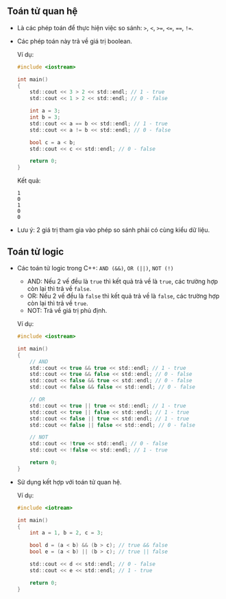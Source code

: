 ##  Toán tử quan hệ
- Là các phép toán để thực hiện việc so sánh: `>`, `<`, `>=`, `<=`, `==`, `!=`.
- Các phép toán này trả về giá trị boolean.

    Ví dụ:
    ```c
    #include <iostream>

    int main()
    {
        std::cout << 3 > 2 << std::endl; // 1 - true
        std::cout << 1 > 2 << std::endl; // 0 - false

        int a = 3;
        int b = 3;
        std::cout << a == b << std::endl; // 1 - true
        std::cout << a != b << std::endl; // 0 - false

        bool c = a < b;
        std::cout << c << std::endl; // 0 - false

        return 0;
    }
    ```
    Kết quả:
    ```
    1
    0
    1
    0
    0
    ```
- Lưu ý: 2 giá trị tham gia vào phép so sánh phải có cùng kiểu dữ liệu.

##  Toán tử logic
-  Các toán tử logic trong C++: `AND (&&)`, `OR (||)`, `NOT (!)`
    - AND: Nếu 2 vế đều là `true` thì kết quả trả về là `true`, các trường hợp còn lại thì trả về `false`.
    - OR: Nếu 2 vế đều là `false` thì kết quả trả về là `false`, các trường hợp còn lại thì trả về `true`.
    - NOT: Trả về giá trị phủ định.

    Ví dụ:
    ```c
    #include <iostream>

    int main()
    {
        // AND
        std::cout << true && true << std::endl; // 1 - true
        std::cout << true && false << std::endl; // 0 - false
        std::cout << false && true << std::endl; // 0 - false
        std::cout << false && false << std::endl; // 0 - false

        // OR
        std::cout << true || true << std::endl; // 1 - true
        std::cout << true || false << std::endl; // 1 - true
        std::cout << false || true << std::endl; // 1 - true
        std::cout << false || false << std::endl; // 0 - false

        // NOT
        std::cout << !true << std::endl; // 0 - false
        std::cout << !false << std::endl; // 1 - true

        return 0;
    }
    ```
- Sử dụng kết hợp với toán tử quan hệ.

    Ví dụ:
    ```c
    #include <iotream>

    int main()
    {
        int a = 1, b = 2, c = 3;

        bool d = (a < b) && (b > c); // true && false
        bool e = (a < b) || (b > c); // true || false

        std::cout << d << std::endl; // 0 - false
        std::cout << e << std::endl; // 1 - true

        return 0;
    }
    ```
